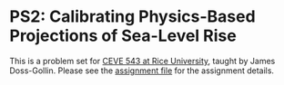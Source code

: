 # PS2: Calibrating Physics-Based Projections of Sea-Level Rise

This is a problem set for [CEVE 543 at Rice University](https://ceve543.github.io/), taught by James Doss-Gollin.
Please see the [assignment file](./index.qmd) for the assignment details.

